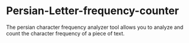 # Persian-Letter-frequency-counter
The persian character frequency analyzer tool allows you to analyze and count the character frequency of a piece of text.
